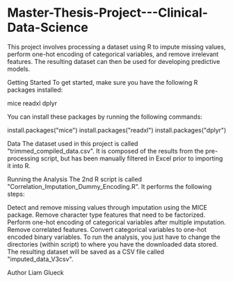 # Master-Thesis-Project---Clinical-Data-Science

This project involves processing a dataset using R to impute missing values, perform one-hot encoding of categorical variables, and remove irrelevant features. The resulting dataset can then be used for developing predictive models.

Getting Started
To get started, make sure you have the following R packages installed:

mice
readxl
dplyr

You can install these packages by running the following commands:

>>
install.packages("mice")
install.packages("readxl")
install.packages("dplyr")
>> 

Data
The dataset used in this project is called "trimmed_compiled_data.csv". It is composed of the results from the pre-processing script, but has been manually filtered in Excel prior to importing it into R.

Running the Analysis
The 2nd R script is called "Correlation_Imputation_Dummy_Encoding.R". It performs the following steps:

Detect and remove missing values through imputation using the MICE package.
Remove character type features that need to be factorized.
Perform one-hot encoding of categorical variables after multiple imputation.
Remove correlated features.
Convert categorical variables to one-hot encoded binary variables.
To run the analysis, you just have to change the directories (within script) to where you have the downloaded data stored. 
The resulting dataset will be saved as a CSV file called "imputed_data_V3csv".

Author
Liam Glueck  
